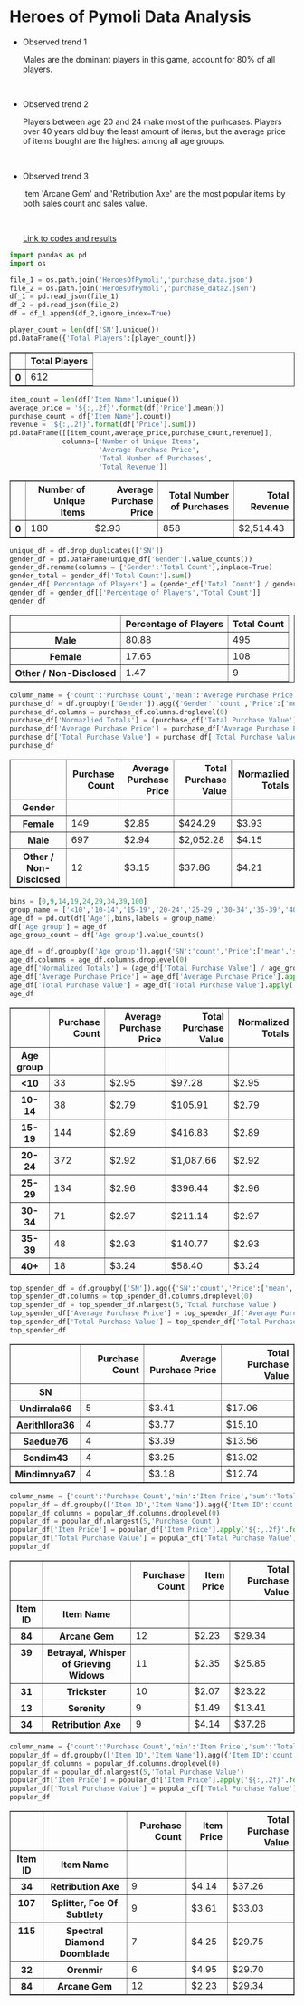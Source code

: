 # Heroes of Pymoli Data Analysis
* Observed trend 1

  Males are the dominant players in this game, account for 80% of all players.
  
  <br>

* Observed trend 2

  Players between age 20 and 24 make most of the purhcases.  Players over 40 years old buy the least amount of items, but the average price of items bought are the highest among all age groups.
  
  <br>
  

* Observed trend 3

  Item 'Arcane Gem' and 'Retribution Axe' are the most popular items by both sales count and sales value.
  
  <br>
  
  [Link to codes and results](https://github.com/nelsonxw/Pandas_Analysis/blob/master/HeroesOfPymoli_results.ipynb)


```python
import pandas as pd
import os
```


```python
file_1 = os.path.join('HeroesOfPymoli','purchase_data.json')
file_2 = os.path.join('HeroesOfPymoli','purchase_data2.json')
df_1 = pd.read_json(file_1)
df_2 = pd.read_json(file_2)
df = df_1.append(df_2,ignore_index=True)
```


```python
player_count = len(df['SN'].unique())
pd.DataFrame({'Total Players':[player_count]})
```




<div>

<table border="1" class="dataframe">
  <thead>
    <tr style="text-align: right;">
      <th></th>
      <th>Total Players</th>
    </tr>
  </thead>
  <tbody>
    <tr>
      <th>0</th>
      <td>612</td>
    </tr>
  </tbody>
</table>
</div>




```python
item_count = len(df['Item Name'].unique())
average_price = '${:,.2f}'.format(df['Price'].mean())
purchase_count = df['Item Name'].count()
revenue = '${:,.2f}'.format(df['Price'].sum())
pd.DataFrame([[item_count,average_price,purchase_count,revenue]],
             columns=['Number of Unique Items',
                      'Average Purchase Price',
                      'Total Number of Purchases',
                      'Total Revenue'])
```




<div>
<style>
    .dataframe thead tr:only-child th {
        text-align: right;
    }

    .dataframe thead th {
        text-align: left;
    }

    .dataframe tbody tr th {
        vertical-align: top;
    }
</style>
<table border="1" class="dataframe">
  <thead>
    <tr style="text-align: right;">
      <th></th>
      <th>Number of Unique Items</th>
      <th>Average Purchase Price</th>
      <th>Total Number of Purchases</th>
      <th>Total Revenue</th>
    </tr>
  </thead>
  <tbody>
    <tr>
      <th>0</th>
      <td>180</td>
      <td>$2.93</td>
      <td>858</td>
      <td>$2,514.43</td>
    </tr>
  </tbody>
</table>
</div>




```python
unique_df = df.drop_duplicates(['SN'])
gender_df = pd.DataFrame(unique_df['Gender'].value_counts())
gender_df.rename(columns = {'Gender':'Total Count'},inplace=True)
gender_total = gender_df['Total Count'].sum()
gender_df['Percentage of Players'] = (gender_df['Total Count'] / gender_total * 100).apply('{:,.2f}'.format)
gender_df = gender_df[['Percentage of Players','Total Count']]
gender_df

```




<div>
<style>
    .dataframe thead tr:only-child th {
        text-align: right;
    }

    .dataframe thead th {
        text-align: left;
    }

    .dataframe tbody tr th {
        vertical-align: top;
    }
</style>
<table border="1" class="dataframe">
  <thead>
    <tr style="text-align: right;">
      <th></th>
      <th>Percentage of Players</th>
      <th>Total Count</th>
    </tr>
  </thead>
  <tbody>
    <tr>
      <th>Male</th>
      <td>80.88</td>
      <td>495</td>
    </tr>
    <tr>
      <th>Female</th>
      <td>17.65</td>
      <td>108</td>
    </tr>
    <tr>
      <th>Other / Non-Disclosed</th>
      <td>1.47</td>
      <td>9</td>
    </tr>
  </tbody>
</table>
</div>




```python
column_name = {'count':'Purchase Count','mean':'Average Purchase Price','sum':'Total Purchase Value'}
purchase_df = df.groupby(['Gender']).agg({'Gender':'count','Price':['mean','sum']}).rename(columns = column_name)
purchase_df.columns = purchase_df.columns.droplevel(0)
purchase_df['Normazlied Totals'] = (purchase_df['Total Purchase Value'] / gender_df['Total Count']).apply('${:,.2f}'.format)
purchase_df['Average Purchase Price'] = purchase_df['Average Purchase Price'].apply('${:,.2f}'.format)
purchase_df['Total Purchase Value'] = purchase_df['Total Purchase Value'].apply('${:,.2f}'.format)
purchase_df
```




<div>
<style>
    .dataframe thead tr:only-child th {
        text-align: right;
    }

    .dataframe thead th {
        text-align: left;
    }

    .dataframe tbody tr th {
        vertical-align: top;
    }
</style>
<table border="1" class="dataframe">
  <thead>
    <tr style="text-align: right;">
      <th></th>
      <th>Purchase Count</th>
      <th>Average Purchase Price</th>
      <th>Total Purchase Value</th>
      <th>Normazlied Totals</th>
    </tr>
    <tr>
      <th>Gender</th>
      <th></th>
      <th></th>
      <th></th>
      <th></th>
    </tr>
  </thead>
  <tbody>
    <tr>
      <th>Female</th>
      <td>149</td>
      <td>$2.85</td>
      <td>$424.29</td>
      <td>$3.93</td>
    </tr>
    <tr>
      <th>Male</th>
      <td>697</td>
      <td>$2.94</td>
      <td>$2,052.28</td>
      <td>$4.15</td>
    </tr>
    <tr>
      <th>Other / Non-Disclosed</th>
      <td>12</td>
      <td>$3.15</td>
      <td>$37.86</td>
      <td>$4.21</td>
    </tr>
  </tbody>
</table>
</div>




```python
bins = [0,9,14,19,24,29,34,39,100]
group_name = ['<10','10-14','15-19','20-24','25-29','30-34','35-39','40+']
age_df = pd.cut(df['Age'],bins,labels = group_name)
df['Age group'] = age_df
age_group_count = df['Age group'].value_counts()
```


```python
age_df = df.groupby(['Age group']).agg({'SN':'count','Price':['mean','sum']}).rename(columns = column_name)
age_df.columns = age_df.columns.droplevel(0)
age_df['Normalized Totals'] = (age_df['Total Purchase Value'] / age_group_count).apply('${:,.2f}'.format)
age_df['Average Purchase Price'] = age_df['Average Purchase Price'].apply('${:,.2f}'.format)
age_df['Total Purchase Value'] = age_df['Total Purchase Value'].apply('${:,.2f}'.format)
age_df
```




<div>
<style>
    .dataframe thead tr:only-child th {
        text-align: right;
    }

    .dataframe thead th {
        text-align: left;
    }

    .dataframe tbody tr th {
        vertical-align: top;
    }
</style>
<table border="1" class="dataframe">
  <thead>
    <tr style="text-align: right;">
      <th></th>
      <th>Purchase Count</th>
      <th>Average Purchase Price</th>
      <th>Total Purchase Value</th>
      <th>Normalized Totals</th>
    </tr>
    <tr>
      <th>Age group</th>
      <th></th>
      <th></th>
      <th></th>
      <th></th>
    </tr>
  </thead>
  <tbody>
    <tr>
      <th>&lt;10</th>
      <td>33</td>
      <td>$2.95</td>
      <td>$97.28</td>
      <td>$2.95</td>
    </tr>
    <tr>
      <th>10-14</th>
      <td>38</td>
      <td>$2.79</td>
      <td>$105.91</td>
      <td>$2.79</td>
    </tr>
    <tr>
      <th>15-19</th>
      <td>144</td>
      <td>$2.89</td>
      <td>$416.83</td>
      <td>$2.89</td>
    </tr>
    <tr>
      <th>20-24</th>
      <td>372</td>
      <td>$2.92</td>
      <td>$1,087.66</td>
      <td>$2.92</td>
    </tr>
    <tr>
      <th>25-29</th>
      <td>134</td>
      <td>$2.96</td>
      <td>$396.44</td>
      <td>$2.96</td>
    </tr>
    <tr>
      <th>30-34</th>
      <td>71</td>
      <td>$2.97</td>
      <td>$211.14</td>
      <td>$2.97</td>
    </tr>
    <tr>
      <th>35-39</th>
      <td>48</td>
      <td>$2.93</td>
      <td>$140.77</td>
      <td>$2.93</td>
    </tr>
    <tr>
      <th>40+</th>
      <td>18</td>
      <td>$3.24</td>
      <td>$58.40</td>
      <td>$3.24</td>
    </tr>
  </tbody>
</table>
</div>




```python
top_spender_df = df.groupby(['SN']).agg({'SN':'count','Price':['mean','sum']}).rename(columns = column_name)
top_spender_df.columns = top_spender_df.columns.droplevel(0)
top_spender_df = top_spender_df.nlargest(5,'Total Purchase Value')
top_spender_df['Average Purchase Price'] = top_spender_df['Average Purchase Price'].apply('${:,.2f}'.format)
top_spender_df['Total Purchase Value'] = top_spender_df['Total Purchase Value'].apply('${:,.2f}'.format)
top_spender_df
```




<div>
<style>
    .dataframe thead tr:only-child th {
        text-align: right;
    }

    .dataframe thead th {
        text-align: left;
    }

    .dataframe tbody tr th {
        vertical-align: top;
    }
</style>
<table border="1" class="dataframe">
  <thead>
    <tr style="text-align: right;">
      <th></th>
      <th>Purchase Count</th>
      <th>Average Purchase Price</th>
      <th>Total Purchase Value</th>
    </tr>
    <tr>
      <th>SN</th>
      <th></th>
      <th></th>
      <th></th>
    </tr>
  </thead>
  <tbody>
    <tr>
      <th>Undirrala66</th>
      <td>5</td>
      <td>$3.41</td>
      <td>$17.06</td>
    </tr>
    <tr>
      <th>Aerithllora36</th>
      <td>4</td>
      <td>$3.77</td>
      <td>$15.10</td>
    </tr>
    <tr>
      <th>Saedue76</th>
      <td>4</td>
      <td>$3.39</td>
      <td>$13.56</td>
    </tr>
    <tr>
      <th>Sondim43</th>
      <td>4</td>
      <td>$3.25</td>
      <td>$13.02</td>
    </tr>
    <tr>
      <th>Mindimnya67</th>
      <td>4</td>
      <td>$3.18</td>
      <td>$12.74</td>
    </tr>
  </tbody>
</table>
</div>




```python
column_name = {'count':'Purchase Count','min':'Item Price','sum':'Total Purchase Value'}
popular_df = df.groupby(['Item ID','Item Name']).agg({'Item ID':'count','Price':['min','sum']}).rename(columns = column_name)
popular_df.columns = popular_df.columns.droplevel(0)
popular_df = popular_df.nlargest(5,'Purchase Count')
popular_df['Item Price'] = popular_df['Item Price'].apply('${:,.2f}'.format)
popular_df['Total Purchase Value'] = popular_df['Total Purchase Value'].apply('${:,.2f}'.format)
popular_df
```




<div>
<style>
    .dataframe thead tr:only-child th {
        text-align: right;
    }

    .dataframe thead th {
        text-align: left;
    }

    .dataframe tbody tr th {
        vertical-align: top;
    }
</style>
<table border="1" class="dataframe">
  <thead>
    <tr style="text-align: right;">
      <th></th>
      <th></th>
      <th>Purchase Count</th>
      <th>Item Price</th>
      <th>Total Purchase Value</th>
    </tr>
    <tr>
      <th>Item ID</th>
      <th>Item Name</th>
      <th></th>
      <th></th>
      <th></th>
    </tr>
  </thead>
  <tbody>
    <tr>
      <th>84</th>
      <th>Arcane Gem</th>
      <td>12</td>
      <td>$2.23</td>
      <td>$29.34</td>
    </tr>
    <tr>
      <th>39</th>
      <th>Betrayal, Whisper of Grieving Widows</th>
      <td>11</td>
      <td>$2.35</td>
      <td>$25.85</td>
    </tr>
    <tr>
      <th>31</th>
      <th>Trickster</th>
      <td>10</td>
      <td>$2.07</td>
      <td>$23.22</td>
    </tr>
    <tr>
      <th>13</th>
      <th>Serenity</th>
      <td>9</td>
      <td>$1.49</td>
      <td>$13.41</td>
    </tr>
    <tr>
      <th>34</th>
      <th>Retribution Axe</th>
      <td>9</td>
      <td>$4.14</td>
      <td>$37.26</td>
    </tr>
  </tbody>
</table>
</div>




```python
column_name = {'count':'Purchase Count','min':'Item Price','sum':'Total Purchase Value'}
popular_df = df.groupby(['Item ID','Item Name']).agg({'Item ID':'count','Price':['min','sum']}).rename(columns = column_name)
popular_df.columns = popular_df.columns.droplevel(0)
popular_df = popular_df.nlargest(5,'Total Purchase Value')
popular_df['Item Price'] = popular_df['Item Price'].apply('${:,.2f}'.format)
popular_df['Total Purchase Value'] = popular_df['Total Purchase Value'].apply('${:,.2f}'.format)
popular_df
```




<div>
<style>
    .dataframe thead tr:only-child th {
        text-align: right;
    }

    .dataframe thead th {
        text-align: left;
    }

    .dataframe tbody tr th {
        vertical-align: top;
    }
</style>
<table border="1" class="dataframe">
  <thead>
    <tr style="text-align: right;">
      <th></th>
      <th></th>
      <th>Purchase Count</th>
      <th>Item Price</th>
      <th>Total Purchase Value</th>
    </tr>
    <tr>
      <th>Item ID</th>
      <th>Item Name</th>
      <th></th>
      <th></th>
      <th></th>
    </tr>
  </thead>
  <tbody>
    <tr>
      <th>34</th>
      <th>Retribution Axe</th>
      <td>9</td>
      <td>$4.14</td>
      <td>$37.26</td>
    </tr>
    <tr>
      <th>107</th>
      <th>Splitter, Foe Of Subtlety</th>
      <td>9</td>
      <td>$3.61</td>
      <td>$33.03</td>
    </tr>
    <tr>
      <th>115</th>
      <th>Spectral Diamond Doomblade</th>
      <td>7</td>
      <td>$4.25</td>
      <td>$29.75</td>
    </tr>
    <tr>
      <th>32</th>
      <th>Orenmir</th>
      <td>6</td>
      <td>$4.95</td>
      <td>$29.70</td>
    </tr>
    <tr>
      <th>84</th>
      <th>Arcane Gem</th>
      <td>12</td>
      <td>$2.23</td>
      <td>$29.34</td>
    </tr>
  </tbody>
</table>
</div>


